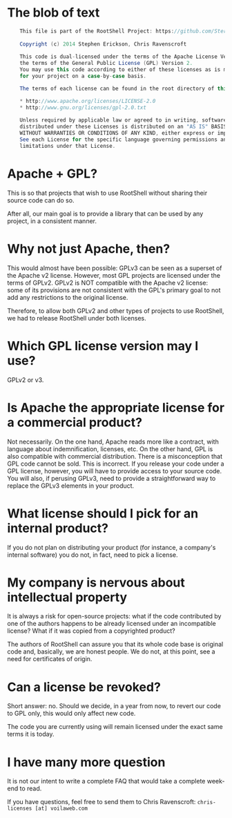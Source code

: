 # The blob of text

```java
    This file is part of the RootShell Project: https://github.com/Stericson/RootShell
 
    Copyright (c) 2014 Stephen Erickson, Chris Ravenscroft
 
    This code is dual-licensed under the terms of the Apache License Version 2.0 and
    the terms of the General Public License (GPL) Version 2.
    You may use this code according to either of these licenses as is most appropriate
    for your project on a case-by-case basis.

    The terms of each license can be found in the root directory of this project's repository as well as at:

    * http://www.apache.org/licenses/LICENSE-2.0
    * http://www.gnu.org/licenses/gpl-2.0.txt
 
    Unless required by applicable law or agreed to in writing, software
    distributed under these Licenses is distributed on an "AS IS" BASIS,
    WITHOUT WARRANTIES OR CONDITIONS OF ANY KIND, either express or implied.
    See each License for the specific language governing permissions and
    limitations under that License.
```

# Apache + GPL?

This is so that projects that wish to use RootShell without sharing their source code can do so.

After all, our main goal is to provide a library that can be used by any project, in a consistent manner.

# Why not just Apache, then?

This would almost have been possible: GPLv3 can be seen as a superset of the Apache v2 license. However, most GPL projects are licensed under the terms of GPLv2.
GPLv2 is NOT compatible with the Apache v2 license: some of its provisions are not consistent with the GPL's primary goal to not add any restrictions to the original license.

Therefore, to allow both GPLv2 and other types of projects to use RootShell, we had to release RootShell under both licenses.

# Which GPL license version may I use?

GPLv2 or v3.

# Is Apache the appropriate license for a commercial product?

Not necessarily. On the one hand, Apache reads more like a contract, with language about indemnification, licenses, etc. On the other hand, GPL is also compatible with commercial distribution. There is a misconception that GPL code cannot be sold. This is incorrect. If you release your code under a GPL license, however, you will have to provide access to your source code. You will also, if perusing GPLv3, need to provide a straightforward way to replace the GPLv3 elements in your product.

# What license should I pick for an internal product?

If you do not plan on distributing your product (for instance, a company's internal software) you do not, in fact, need to pick a license.

# My company is nervous about intellectual property

It is always a risk for open-source projects: what if the code contributed by one of the authors happens to be already licensed under an incompatible license? What if it was copied from a copyrighted product?

The authors of RootShell can assure you that its whole code base is original code and, basically, we are honest people. We do not, at this point, see a need for certificates of origin.

# Can a license be revoked?

Short answer: no. Should we decide, in a year from now, to revert our code to GPL only, this would only affect new code.

The code you are currently using will remain licensed under the exact same terms it is today.

# I have many more question

It is not our intent to write a complete FAQ that would take a complete week-end to read.

If you have questions, feel free to send them to Chris Ravenscroft: `chris-licenses [at] voilaweb.com`
